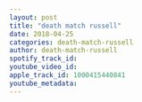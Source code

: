 ```yaml
---
layout: post
title: "death match russell"
date: 2018-04-25
categories: death-match-russell
author: death-match-russell
spotify_track_id: 
youtube_video_id: 
apple_track_id: 1000415440841
youtube_metadata: 
---
```

